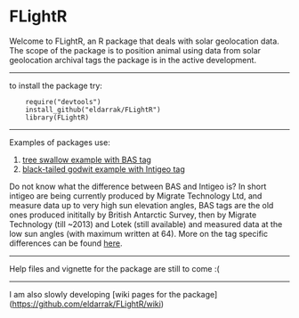 FLightR
=======

Welcome to FLightR, an R package that deals with solar geolocation data. 
The scope of the package is to position animal using data from solar geolocation archival tags
the package is in the active development.

---------------	
to install the package try:
```{r}
    require("devtools")
    install_github("eldarrak/FLightR")
	library(FLightR)
```
---------------
Examples of packages use:

1.  [tree swallow example with BAS tag](https://github.com/eldarrak/FLightR/blob/master/examples/tree_swallow_BAS_tag_example/tree_swallow_analysis.Rmd)
2.  [black-tailed godwit example with Intigeo tag](https://github.com/eldarrak/FLightR/blob/master/examples/Black-Tailed_Godwit_JAB_example/A5_FLightR_analysis.Rmd)

Do not know what the difference between BAS and Intigeo is? In short intigeo are being currently produced by Migrate Technology Ltd, and measure data up to very high sun elevation angles, BAS tags are the old ones produced inititally by British Antarctic Survey, then by Migrate Technology (till ~2013) and Lotek (still available) and measured data at the low sun angles (with maximum written at 64). More on the tag specific differences can be found [here](https://github.com/eldarrak/FLightR/wiki/setting-up-tag-specific-boundaries).

-------------

Help files and vignette for the package are still to come :(

-------------

 I am also slowly developing [wiki pages for the package] (https://github.com/eldarrak/FLightR/wiki)

